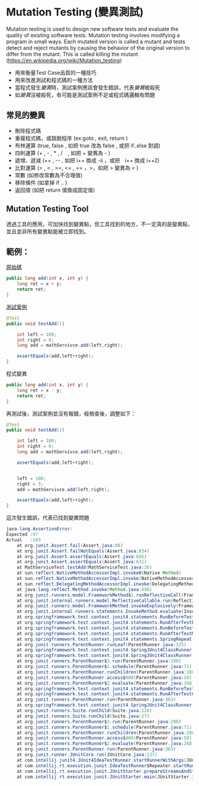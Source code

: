 # Mutation Testing (變異測試)
Mutation testing is used to design new software tests and evaluate the quality of existing software tests. Mutation testing involves modifying a program in small ways. Each mutated version is called a mutant and tests detect and reject mutants by causing the behavior of the original version to differ from the mutant. This is called killing the mutant
(https://en.wikipedia.org/wiki/Mutation_testing) 
    
- 用來衡量Test Case品質的一種技巧
- 用來改進測試和程式碼的一種方法
- 當程式發生*變異*時，測試案例應該會發生錯誤，代表*變異*被殺死
- 如*變異*沒被殺死，有可能是測試案例不足或程式碼邏輯有問題


## 常見的變異
- 刪除程式碼
- 重複程式碼，或跳脫程序 (ex:goto , exit, return )
- 布林運算 (true, false , 如把 true 改為 false , 或把 if..else 對調)
- 四則運算 (+ , - , * , /　, 如把 + 變異為 - )
- 遞增、遞減 (++ , -- , 如把 i++ 換成 -ii ，或把　i++ 換成 i++2)
- 比對運算 (> , < , >=, <= , == ，>，如把 > 變異為 < )
- 常數 (如修改常數為不合理值)
- 移除條件 (如拿掉 if .. )
- 返回值 (如把 return 值換成固定值)

## Mutation Testing Tool
透過工具的應用，可加快找到變異點，但工具找到的地方，不一定真的是變異點，並且並非所有變異點能被立即找到。

## 範例：

[原始碼](src/main/java/tw/noah/mutaion/testing/example/service/impl/MathServivceImpl.java)
```java
public long add(int x, int y) {
	long ret = x + y;
	return ret;
}
```
[測試案例](src/test/java/tw/noah/mutaion/testing/example/service/test/MathServiceTest.java)
```java
@Test
public void testAdd(){

	int left = 100;
	int right = 0;
	long add = mathServivce.add(left,right);

	assertEquals(add,left+right);
}
```
程式變異
```java
public long add(int x, int y) {
	long ret = x - y;
	return ret;
}
```
再測試後，測試案例並沒有報錯，經檢查後，調整如下：
```java
@Test
public void testAdd(){

	int left = 100;
	int right = 0;
	long add = mathServivce.add(left,right);

	assertEquals(add,left+right);


	left = 100;
	right = 3;
	add = mathServivce.add(left,right);

	assertEquals(add,left+right);
}
```
這次發生錯誤，代表已找到變異問題
```java
java.lang.AssertionError: 
Expected :97
Actual   :103
	at org.junit.Assert.fail(Assert.java:88)
	at org.junit.Assert.failNotEquals(Assert.java:834)
	at org.junit.Assert.assertEquals(Assert.java:645)
	at org.junit.Assert.assertEquals(Assert.java:631)
	at MathServiceTest.testAdd(MathServiceTest.java:36)
	at sun.reflect.NativeMethodAccessorImpl.invoke0(Native Method)
	at sun.reflect.NativeMethodAccessorImpl.invoke(NativeMethodAccessorImpl.java:62)
	at sun.reflect.DelegatingMethodAccessorImpl.invoke(DelegatingMethodAccessorImpl.java:43)
	at java.lang.reflect.Method.invoke(Method.java:498)
	at org.junit.runners.model.FrameworkMethod$1.runReflectiveCall(FrameworkMethod.java:50)
	at org.junit.internal.runners.model.ReflectiveCallable.run(ReflectiveCallable.java:12)
	at org.junit.runners.model.FrameworkMethod.invokeExplosively(FrameworkMethod.java:47)
	at org.junit.internal.runners.statements.InvokeMethod.evaluate(InvokeMethod.java:17)
	at org.springframework.test.context.junit4.statements.RunBeforeTestExecutionCallbacks.evaluate(RunBeforeTestExecutionCallbacks.java:73)
	at org.springframework.test.context.junit4.statements.RunAfterTestExecutionCallbacks.evaluate(RunAfterTestExecutionCallbacks.java:83)
	at org.springframework.test.context.junit4.statements.RunBeforeTestMethodCallbacks.evaluate(RunBeforeTestMethodCallbacks.java:75)
	at org.springframework.test.context.junit4.statements.RunAfterTestMethodCallbacks.evaluate(RunAfterTestMethodCallbacks.java:86)
	at org.springframework.test.context.junit4.statements.SpringRepeat.evaluate(SpringRepeat.java:84)
	at org.junit.runners.ParentRunner.runLeaf(ParentRunner.java:325)
	at org.springframework.test.context.junit4.SpringJUnit4ClassRunner.runChild(SpringJUnit4ClassRunner.java:251)
	at org.springframework.test.context.junit4.SpringJUnit4ClassRunner.runChild(SpringJUnit4ClassRunner.java:97)
	at org.junit.runners.ParentRunner$3.run(ParentRunner.java:290)
	at org.junit.runners.ParentRunner$1.schedule(ParentRunner.java:71)
	at org.junit.runners.ParentRunner.runChildren(ParentRunner.java:288)
	at org.junit.runners.ParentRunner.access$000(ParentRunner.java:58)
	at org.junit.runners.ParentRunner$2.evaluate(ParentRunner.java:268)
	at org.springframework.test.context.junit4.statements.RunBeforeTestClassCallbacks.evaluate(RunBeforeTestClassCallbacks.java:61)
	at org.springframework.test.context.junit4.statements.RunAfterTestClassCallbacks.evaluate(RunAfterTestClassCallbacks.java:70)
	at org.junit.runners.ParentRunner.run(ParentRunner.java:363)
	at org.springframework.test.context.junit4.SpringJUnit4ClassRunner.run(SpringJUnit4ClassRunner.java:190)
	at org.junit.runners.Suite.runChild(Suite.java:128)
	at org.junit.runners.Suite.runChild(Suite.java:27)
	at org.junit.runners.ParentRunner$3.run(ParentRunner.java:290)
	at org.junit.runners.ParentRunner$1.schedule(ParentRunner.java:71)
	at org.junit.runners.ParentRunner.runChildren(ParentRunner.java:288)
	at org.junit.runners.ParentRunner.access$000(ParentRunner.java:58)
	at org.junit.runners.ParentRunner$2.evaluate(ParentRunner.java:268)
	at org.junit.runners.ParentRunner.run(ParentRunner.java:363)
	at org.junit.runner.JUnitCore.run(JUnitCore.java:137)
	at com.intellij.junit4.JUnit4IdeaTestRunner.startRunnerWithArgs(JUnit4IdeaTestRunner.java:68)
	at com.intellij.rt.execution.junit.IdeaTestRunner$Repeater.startRunnerWithArgs(IdeaTestRunner.java:47)
	at com.intellij.rt.execution.junit.JUnitStarter.prepareStreamsAndStart(JUnitStarter.java:242)
	at com.intellij.rt.execution.junit.JUnitStarter.main(JUnitStarter.java:70)
```